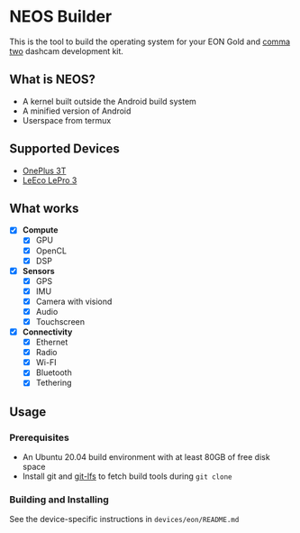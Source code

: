 NEOS Builder
======

This is the tool to build the operating system for your EON Gold and [comma two](https://comma.ai/shop/products/comma-two-devkit) dashcam development kit.

What is NEOS?
------

* A kernel built outside the Android build system
* A minified version of Android
* Userspace from termux

Supported Devices
------

* [OnePlus 3T](https://www.oneplus.com/3t)
* [LeEco LePro 3](https://www.cnet.com/products/leeco-lepro-3/review/)

What works
-----
- [X] **Compute**
  - [X] GPU
  - [X] OpenCL
  - [X] DSP
- [X] **Sensors**
  - [X] GPS
  - [X] IMU
  - [X] Camera with visiond
  - [X] Audio
  - [X] Touchscreen
- [X] **Connectivity**
  - [X] Ethernet
  - [X] Radio
  - [X] Wi-FI
  - [X] Bluetooth
  - [X] Tethering

Usage
------

### Prerequisites

* An Ubuntu 20.04 build environment with at least 80GB of free disk space
* Install git and [git-lfs](https://github.com/git-lfs/git-lfs/wiki/Installation) to fetch build tools during `git clone`

### Building and Installing

See the device-specific instructions in `devices/eon/README.md`
